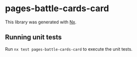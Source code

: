 # pages-battle-cards-card

This library was generated with [Nx](https://nx.dev).

## Running unit tests

Run `nx test pages-battle-cards-card` to execute the unit tests.
